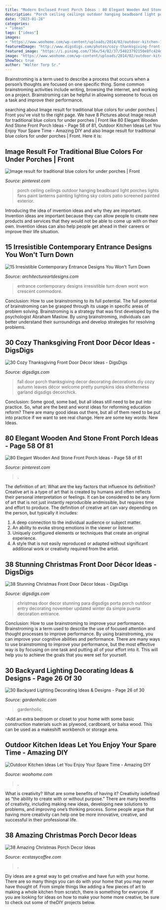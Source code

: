 ```yaml
---
title: "Modern Enclosed Front Porch Ideas : 80 Elegant Wooden And Stone Front Porch Ideas"
description: "Porch ceiling ceilings outdoor hanging beadboard light porches lights fans paint lanterns painting lighting sky colors patio screened painted exterior"
date: "2023-01-28"
categories:
- "ideas"
tags: ["ideas"]
images:
- "https://www.woohome.com/wp-content/uploads/2014/02/outdoor-kitchen-15.jpg"
featuredImage: "http://www.digsdigs.com/photos/cozy-thanksgiving-front-door-decor-7.jpg"
featured_image: "https://i.pinimg.com/736x/54/82/37/54823792150e8fc424d8e46cc5606933.jpg"
image: "https://www.woohome.com/wp-content/uploads/2014/02/outdoor-kitchen-15.jpg"
ShowToc: true
author: "Walter Torp Sr."
---
```



Brainstroming is a term used to describe a process that occurs when a person’s thoughts are focused on one specific thing. Some common brainstroming activities include writing, browsing the internet, and working on a project. Brainstroming can be helpful in allowing someone to focus on a task and improve their performance.

	

		
searching about Image result for traditional blue colors for under porches | Front you've visit to the right page. We have 8 Pictures about Image result for traditional blue colors for under porches | Front like 80 Elegant Wooden And Stone Front Porch Ideas - Page 58 of 81, Outdoor Kitchen Ideas Let You Enjoy Your Spare Time - Amazing DIY and also Image result for traditional blue colors for under porches | Front. Here it is:
		
    
## Image Result For Traditional Blue Colors For Under Porches | Front

<img loading=lazy src="https://i.pinimg.com/736x/92/66/a2/9266a25afff163936547b5a9b9e2799d.jpg" onerror="this.onerror=null;this.src='https://tse1.mm.bing.net/th?id=OIP.84MsNCGdlFhotIP0zH93ZAHaLH&amp;pid=15.1';" alt="Image result for traditional blue colors for under porches | Front">

_Source: pinterest.com_

>porch ceiling ceilings outdoor hanging beadboard light porches lights fans paint lanterns painting lighting sky colors patio screened painted exterior. 

	

Introducing the idea of invention ideas and why they are important.
Invention ideas are important because they can allow people to create new products and services that they would not be able to come up with on their own. Invention ideas can also help people get ahead in their careers or improve their life situation.

    
## 15 Irresistible Contemporary Entrance Designs You Won&#039;t Turn Down

<img loading=lazy src="http://www.architectureartdesigns.com/wp-content/uploads/2016/05/15-Irresistible-Contemporary-Entrance-Designs-You-Wont-Turn-Down-11.jpg" onerror="this.onerror=null;this.src='https://tse4.mm.bing.net/th?id=OIP.cGW2pwlsQR_bYrFZajQ5pwAAAA&amp;pid=15.1';" alt="15 Irresistible Contemporary Entrance Designs You Won&#039;t Turn Down">

_Source: architectureartdesigns.com_

>entrance contemporary designs irresistible turn down wont won crescent commodore. 

	

Conclusion: How to use brainstroming to its full potential.
The full potential of brainstroming can be grasped through its usage in specific areas of problem solving. Brainstroming is a strategy that was first developed by the psychologist Abraham Maslow. By using brainstroming, individuals can better understand their surroundings and develop strategies for resolving problems.

    
## 30 Cozy Thanksgiving Front Door Décor Ideas - DigsDigs

<img loading=lazy src="http://www.digsdigs.com/photos/cozy-thanksgiving-front-door-decor-7.jpg" onerror="this.onerror=null;this.src='https://tse3.mm.bing.net/th?id=OIP.Bm_yt9Jt1t27OApXI0eJ1wAAAA&amp;pid=15.1';" alt="30 Cozy Thanksgiving Front Door Décor Ideas - DigsDigs">

_Source: digsdigs.com_

>fall door porch thanksgiving decor decorating decorations diy cozy autumn leaves décor welcome pretty pumpkins idea shelterness garland digsdigs decorchick. 

	

Conclusion: Some good, some bad, but all ideas still need to be put into practice.
So, what are the best and worst ideas for reforming education reform? There are many good ideas out there, but all of them need to be put into practice if we want to see real change. Here are some key words: New Ideas.

    
## 80 Elegant Wooden And Stone Front Porch Ideas - Page 58 Of 81

<img loading=lazy src="https://i.pinimg.com/736x/54/82/37/54823792150e8fc424d8e46cc5606933.jpg" onerror="this.onerror=null;this.src='https://tse1.mm.bing.net/th?id=OIP.AjMWivNUdAb98k4qSUSjpAHaKA&amp;pid=15.1';" alt="80 Elegant Wooden And Stone Front Porch Ideas - Page 58 of 81">

_Source: pinterest.com_

>. 

	

The definition of art: What are the key factors that influence its definition?
Creative art is a type of art that is created by humans and often reflects their personal interpretation or feelings. It can be considered to be any form of art that is not just instantly reproducible andmissible, but requires time and effort to produce. The definition of creative art can vary depending on the person, but typically it includes:
1. A deep connection to the individual audience or subject matter.
2. An ability to evoke strong emotions in the viewer or listener.
3. Uniquely configured elements or techniques that create an original experience.
4. A style that is not easily reproduced or adapted without significant additional work or creativity required from the artist.

    
## 38 Stunning Christmas Front Door Décor Ideas - DigsDigs

<img loading=lazy src="http://www.digsdigs.com/photos/stunning-christmas-front-door-decor-ideas-33.jpg" onerror="this.onerror=null;this.src='https://tse3.mm.bing.net/th?id=OIP.uW6CbRLsoiXMLN5GeXru-AAAAA&amp;pid=15.1';" alt="38 Stunning Christmas Front Door Décor Ideas - DigsDigs">

_Source: digsdigs.com_

>christmas door decor stunning para digsdigs porta porch outdoor entry decorating november updated winter da simple puerta decoration entrance. 

	

Conclusion: How to use brainstroming to improve your performance.
Brainstroming is a term used to describe the use of focused attention and thought processes to improve performance. By using brainstroming, you can improve your cognitive abilities and performance. There are many ways to use brainstroming to improve your performance, but the most effective way is by focusing on one task and putting all of your effort into it. This will help you to achieve the goals that you were set for yourself.

    
## 30 Backyard Lighting Decorating Ideas &amp; Designs - Page 26 Of 30

<img loading=lazy src="https://gardenholic.com/wp-content/uploads/2019/02/Lights-26.jpg" onerror="this.onerror=null;this.src='https://tse3.mm.bing.net/th?id=OIP.3J6bd-9QfOSxRsMWJ6ti8AHaK0&amp;pid=15.1';" alt="30 Backyard Lighting Decorating Ideas &amp; Designs - Page 26 of 30">

_Source: gardenholic.com_

>gardenholic. 

	

-Add an extra bedroom or closet to your home with some basic construction materials such as plywood, cardboard, or balsa wood. This can be used as a makeshift workbench or storage area. 

    
## Outdoor Kitchen Ideas Let You Enjoy Your Spare Time - Amazing DIY

<img loading=lazy src="https://www.woohome.com/wp-content/uploads/2014/02/outdoor-kitchen-15.jpg" onerror="this.onerror=null;this.src='https://tse3.mm.bing.net/th?id=OIP.aBX0IHzMpmdlZpbli8pgXgHaJ4&amp;pid=15.1';" alt="Outdoor Kitchen Ideas Let You Enjoy Your Spare Time - Amazing DIY">

_Source: woohome.com_

>. 

	

What is creativity? What are some benefits of having it?
Creativity isdefined as “the ability to create with or without purpose.” There are many benefits of creativity, including making new ideas, developing new solutions to problems, and improving one’s thinking process. Some people argue that having more creativity can help one be more innovative, creative, and successful in their professional life.

    
## 38 Amazing Christmas Porch Decor Ideas

<img loading=lazy src="https://i0.wp.com/www.ecstasycoffee.com/wp-content/uploads/2016/10/Christmas-Porch-Décor-Ideas-37.jpg?resize=701%2C989" onerror="this.onerror=null;this.src='https://tse1.mm.bing.net/th?id=OIP.ozw2f3dYLMGCKrq4jmSJkwHaKc&amp;pid=15.1';" alt="38 Amazing Christmas Porch Decor Ideas">

_Source: ecstasycoffee.com_

>. 

	

Diy ideas are a great way to get creative and have fun with your home. There are so many things you can do with your home that you may never have thought of. From simple things like adding a few pieces of art to making a whole kitchen from scratch, there is something for everyone. If you are looking for ideas on how to make your home more creative, be sure to check out some of theDIY projects below.

